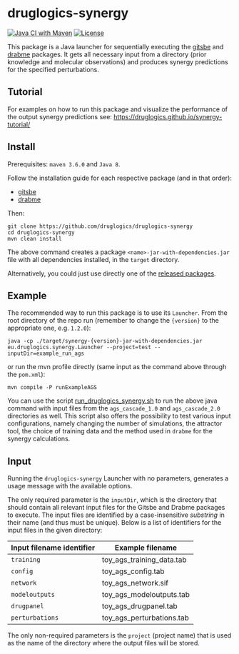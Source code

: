 # druglogics-synergy

<!-- badges: start -->
[![Java CI with Maven](https://github.com/druglogics/druglogics-synergy/workflows/Java%20CI%20with%20Maven/badge.svg)](https://github.com/druglogics/druglogics-synergy/actions)
[![License](https://img.shields.io/github/license/druglogics/druglogics-synergy)](https://github.com/druglogics/druglogics-synergy/blob/master/LICENSE)
<!-- badges: end -->

This package is a Java launcher for sequentially executing the [gitsbe](https://github.com/druglogics/gitsbe) and [drabme](https://github.com/druglogics/drabme) packages.
It gets all necessary input from a directory (prior knowledge and molecular observations) and produces synergy predictions for the specified perturbations.

## Tutorial

For examples on how to run this package and visualize the performance of the output synergy predictions see: https://druglogics.github.io/synergy-tutorial/

## Install

Prerequisites: `maven 3.6.0` and `Java 8`.

Follow the installation guide for each respective package (and in that order):

- [gitsbe](https://github.com/druglogics/gitsbe)
- [drabme](https://github.com/druglogics/drabme)

Then:
```
git clone https://github.com/druglogics/druglogics-synergy
cd druglogics-synergy
mvn clean install
```

The above command creates a package `<name>-jar-with-dependencies.jar` file with all dependencies installed, in the `target` directory.

Alternatively, you could just use directly one of the [released packages](https://github.com/druglogics/druglogics-synergy/packages/).

## Example

The recommended way to run this package is to use its `Launcher`.
From the root directory of the repo run (remember to change the `{version}` to the appropriate one, e.g. `1.2.0`):

```
java -cp ./target/synergy-{version}-jar-with-dependencies.jar eu.druglogics.synergy.Launcher --project=test --inputDir=example_run_ags
```

or run the mvn profile directly (same input as the command above through the `pom.xml`):

```
mvn compile -P runExampleAGS
```

You can use the script [run_druglogics_synergy.sh](https://github.com/druglogics/druglogics-synergy/blob/master/run_druglogics_synergy.sh) to run the above java command with input files from the `ags_cascade_1.0` and `ags_cascade_2.0` directories as well.
This script also offers the possibility to test various input configurations, namely changing the number of simulations, the attractor tool, the choice of training data and the method used in `drabme` for the synergy calculations.

## Input

Running the `druglogics-synergy` Launcher with no parameters, generates a usage message with the available options. 

The only required parameter is the `inputDir`, which is the directory that should contain all relevant input files for the Gitsbe and Drabme packages to execute. 
The input files are identified by a case-insensitive *substring* in their name (and thus must be unique).
Below is a list of identifiers for the input files in the given directory:

Input filename identifier | Example filename
------------------------- | ----------------
`training` | toy_ags_training_data.tab
`config` | toy_ags_config.tab
`network` | toy_ags_network.sif
`modeloutputs` | toy_ags_modeloutputs.tab
`drugpanel` | toy_ags_drugpanel.tab
`perturbations` | toy_ags_perturbations.tab

The only non-required parameters is the `project` (project name) that is used as the name of the directory where the output files will be stored.
